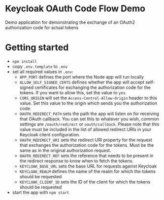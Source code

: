 # Keycloak OAuth Code Flow Demo

Demo application for demonstrating the exchange of an OAuth2 authorization code for actual tokens

# Getting started

- `npm install`
- copy `.env.template` to `.env`
- set all required values in `.env`:
  - `APP_PORT` defines the port where the Node app will run locally
  - `ALLOW_SELF_SIGNED_CERTS` defines whether the app will accept self-signed certificates for exchanging the authorization code for the tokens. If you want to allow this, set the value to `yes`.
  - `CORS_ORIGIN` will set the `Access-Control-Allow-Origin` header to this value. Set this value to the origin which sends you the authorization code.
  - `OAUTH_REDIRECT_PATH` sets the path the app will listen on for receiving that OAuth callback. You can set this to whatever you wish, common settings are `/oauth/redirect` or `oauth/callback`. Please note that this value must be included in the list of allowed redirect URIs in your Keycloak client configuration.
  - `OAUTH_REDIRECT_URI` sets the redirect URI property for the request that exchanges the authorization code for the tokens. Must be the same as in the original authorization request.
  - `OAUTH_REDIRECT_REF` sets the reference that needs to be present in the redirect response to know when to fetch the tokens.
  - `KEYCLOAK_BASE_URL` sets the base URL for requests against Keycloak
  - `KEYCLOAK_REALM` defines the name of the realm for which the tokens should be requested
  - `KEYCLOAK_CLIENT_ID` sets the ID of the client for which the tokens should be requested
- start the app with `npm start`
